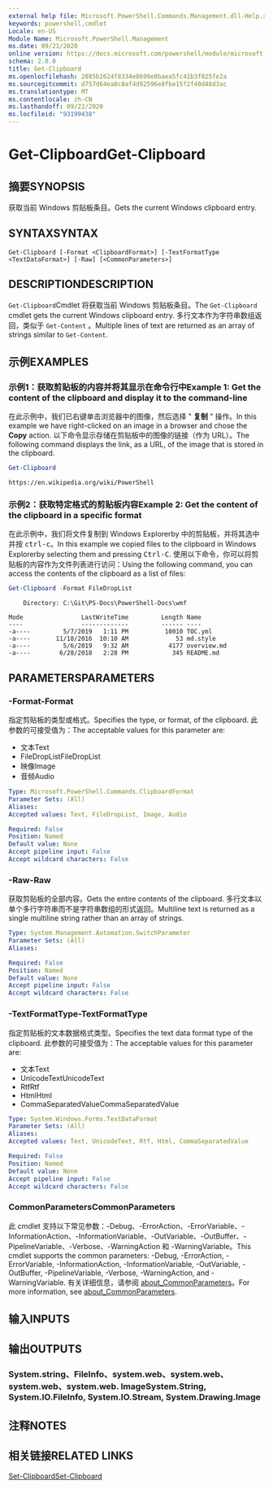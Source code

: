 ```yaml
---
external help file: Microsoft.PowerShell.Commands.Management.dll-Help.xml
keywords: powershell,cmdlet
Locale: en-US
Module Name: Microsoft.PowerShell.Management
ms.date: 09/21/2020
online version: https://docs.microsoft.com/powershell/module/microsoft.powershell.management/get-clipboard?view=powershell-5.1&WT.mc_id=ps-gethelp
schema: 2.0.0
title: Get-Clipboard
ms.openlocfilehash: 2885b2624f8334e8699e0baea5fc41b3f025fe2a
ms.sourcegitcommit: d757d64ea8c8af4d92596e8fbe15f2f40d48d3ac
ms.translationtype: MT
ms.contentlocale: zh-CN
ms.lasthandoff: 09/22/2020
ms.locfileid: "93199438"
---
```

# <span data-ttu-id="cf852-103">Get-Clipboard</span><span class="sxs-lookup"><span data-stu-id="cf852-103">Get-Clipboard</span></span>

## <span data-ttu-id="cf852-104">摘要</span><span class="sxs-lookup"><span data-stu-id="cf852-104">SYNOPSIS</span></span>
<span data-ttu-id="cf852-105">获取当前 Windows 剪贴板条目。</span><span class="sxs-lookup"><span data-stu-id="cf852-105">Gets the current Windows clipboard entry.</span></span>

## <span data-ttu-id="cf852-106">SYNTAX</span><span class="sxs-lookup"><span data-stu-id="cf852-106">SYNTAX</span></span>

```
Get-Clipboard [-Format <ClipboardFormat>] [-TextFormatType <TextDataFormat>] [-Raw] [<CommonParameters>]
```

## <span data-ttu-id="cf852-107">DESCRIPTION</span><span class="sxs-lookup"><span data-stu-id="cf852-107">DESCRIPTION</span></span>

<span data-ttu-id="cf852-108">`Get-Clipboard`Cmdlet 将获取当前 Windows 剪贴板条目。</span><span class="sxs-lookup"><span data-stu-id="cf852-108">The `Get-Clipboard` cmdlet gets the current Windows clipboard entry.</span></span> <span data-ttu-id="cf852-109">多行文本作为字符串数组返回，类似于 `Get-Content` 。</span><span class="sxs-lookup"><span data-stu-id="cf852-109">Multiple lines of text are returned as an array of strings similar to `Get-Content`.</span></span>

## <span data-ttu-id="cf852-110">示例</span><span class="sxs-lookup"><span data-stu-id="cf852-110">EXAMPLES</span></span>

### <span data-ttu-id="cf852-111">示例1：获取剪贴板的内容并将其显示在命令行中</span><span class="sxs-lookup"><span data-stu-id="cf852-111">Example 1: Get the content of the clipboard and display it to the command-line</span></span>

<span data-ttu-id="cf852-112">在此示例中，我们已右键单击浏览器中的图像，然后选择 " **复制** " 操作。</span><span class="sxs-lookup"><span data-stu-id="cf852-112">In this example we have right-clicked on an image in a browser and chose the **Copy** action.</span></span> <span data-ttu-id="cf852-113">以下命令显示存储在剪贴板中的图像的链接（作为 URL）。</span><span class="sxs-lookup"><span data-stu-id="cf852-113">The following command displays the link, as a URL, of the image that is stored in the clipboard.</span></span>

```powershell
Get-Clipboard
```

```Output
https://en.wikipedia.org/wiki/PowerShell
```

### <span data-ttu-id="cf852-114">示例2：获取特定格式的剪贴板内容</span><span class="sxs-lookup"><span data-stu-id="cf852-114">Example 2: Get the content of the clipboard in a specific format</span></span>

<span data-ttu-id="cf852-115">在此示例中，我们将文件复制到 Windows Explorerby 中的剪贴板，并将其选中并按 <kbd>ctrl-c</kbd>。</span><span class="sxs-lookup"><span data-stu-id="cf852-115">In this example we copied files to the clipboard in Windows Explorerby selecting them and pressing <kbd>Ctrl-C</kbd>.</span></span> <span data-ttu-id="cf852-116">使用以下命令，你可以将剪贴板的内容作为文件列表进行访问：</span><span class="sxs-lookup"><span data-stu-id="cf852-116">Using the following command, you can access the contents of the clipboard as a list of files:</span></span>

```powershell
Get-Clipboard -Format FileDropList
```

```Output
    Directory: C:\Git\PS-Docs\PowerShell-Docs\wmf

Mode                LastWriteTime         Length Name
----                -------------         ------ ----
-a----         5/7/2019   1:11 PM          10010 TOC.yml
-a----       11/18/2016  10:10 AM             53 md.style
-a----         5/6/2019   9:32 AM           4177 overview.md
-a----        6/28/2018   2:28 PM            345 README.md
```

## <span data-ttu-id="cf852-117">PARAMETERS</span><span class="sxs-lookup"><span data-stu-id="cf852-117">PARAMETERS</span></span>

### <span data-ttu-id="cf852-118">-Format</span><span class="sxs-lookup"><span data-stu-id="cf852-118">-Format</span></span>

<span data-ttu-id="cf852-119">指定剪贴板的类型或格式。</span><span class="sxs-lookup"><span data-stu-id="cf852-119">Specifies the type, or format, of the clipboard.</span></span> <span data-ttu-id="cf852-120">此参数的可接受值为：</span><span class="sxs-lookup"><span data-stu-id="cf852-120">The acceptable values for this parameter are:</span></span>

- <span data-ttu-id="cf852-121">文本</span><span class="sxs-lookup"><span data-stu-id="cf852-121">Text</span></span>
- <span data-ttu-id="cf852-122">FileDropList</span><span class="sxs-lookup"><span data-stu-id="cf852-122">FileDropList</span></span>
- <span data-ttu-id="cf852-123">映像</span><span class="sxs-lookup"><span data-stu-id="cf852-123">Image</span></span>
- <span data-ttu-id="cf852-124">音频</span><span class="sxs-lookup"><span data-stu-id="cf852-124">Audio</span></span>

```yaml
Type: Microsoft.PowerShell.Commands.ClipboardFormat
Parameter Sets: (All)
Aliases:
Accepted values: Text, FileDropList, Image, Audio

Required: False
Position: Named
Default value: None
Accept pipeline input: False
Accept wildcard characters: False
```

### <span data-ttu-id="cf852-125">-Raw</span><span class="sxs-lookup"><span data-stu-id="cf852-125">-Raw</span></span>

<span data-ttu-id="cf852-126">获取剪贴板的全部内容。</span><span class="sxs-lookup"><span data-stu-id="cf852-126">Gets the entire contents of the clipboard.</span></span> <span data-ttu-id="cf852-127">多行文本以单个多行字符串而不是字符串数组的形式返回。</span><span class="sxs-lookup"><span data-stu-id="cf852-127">Multiline text is returned as a single multiline string rather than an array of strings.</span></span>

```yaml
Type: System.Management.Automation.SwitchParameter
Parameter Sets: (All)
Aliases:

Required: False
Position: Named
Default value: None
Accept pipeline input: False
Accept wildcard characters: False
```

### <span data-ttu-id="cf852-128">-TextFormatType</span><span class="sxs-lookup"><span data-stu-id="cf852-128">-TextFormatType</span></span>

<span data-ttu-id="cf852-129">指定剪贴板的文本数据格式类型。</span><span class="sxs-lookup"><span data-stu-id="cf852-129">Specifies the text data format type of the clipboard.</span></span> <span data-ttu-id="cf852-130">此参数的可接受值为：</span><span class="sxs-lookup"><span data-stu-id="cf852-130">The acceptable values for this parameter are:</span></span>

- <span data-ttu-id="cf852-131">文本</span><span class="sxs-lookup"><span data-stu-id="cf852-131">Text</span></span>
- <span data-ttu-id="cf852-132">UnicodeText</span><span class="sxs-lookup"><span data-stu-id="cf852-132">UnicodeText</span></span>
- <span data-ttu-id="cf852-133">Rtf</span><span class="sxs-lookup"><span data-stu-id="cf852-133">Rtf</span></span>
- <span data-ttu-id="cf852-134">Html</span><span class="sxs-lookup"><span data-stu-id="cf852-134">Html</span></span>
- <span data-ttu-id="cf852-135">CommaSeparatedValue</span><span class="sxs-lookup"><span data-stu-id="cf852-135">CommaSeparatedValue</span></span>

```yaml
Type: System.Windows.Forms.TextDataFormat
Parameter Sets: (All)
Aliases:
Accepted values: Text, UnicodeText, Rtf, Html, CommaSeparatedValue

Required: False
Position: Named
Default value: None
Accept pipeline input: False
Accept wildcard characters: False
```

### <span data-ttu-id="cf852-136">CommonParameters</span><span class="sxs-lookup"><span data-stu-id="cf852-136">CommonParameters</span></span>

<span data-ttu-id="cf852-137">此 cmdlet 支持以下常见参数：-Debug、-ErrorAction、-ErrorVariable、-InformationAction、-InformationVariable、-OutVariable、-OutBuffer、-PipelineVariable、-Verbose、-WarningAction 和 -WarningVariable。</span><span class="sxs-lookup"><span data-stu-id="cf852-137">This cmdlet supports the common parameters: -Debug, -ErrorAction, -ErrorVariable, -InformationAction, -InformationVariable, -OutVariable, -OutBuffer, -PipelineVariable, -Verbose, -WarningAction, and -WarningVariable.</span></span> <span data-ttu-id="cf852-138">有关详细信息，请参阅 [about_CommonParameters](https://go.microsoft.com/fwlink/?LinkID=113216)。</span><span class="sxs-lookup"><span data-stu-id="cf852-138">For more information, see [about_CommonParameters](https://go.microsoft.com/fwlink/?LinkID=113216).</span></span>

## <span data-ttu-id="cf852-139">输入</span><span class="sxs-lookup"><span data-stu-id="cf852-139">INPUTS</span></span>

## <span data-ttu-id="cf852-140">输出</span><span class="sxs-lookup"><span data-stu-id="cf852-140">OUTPUTS</span></span>

### <span data-ttu-id="cf852-141">System.string、FileInfo、system.web、system.web、system.web、system.web. Image</span><span class="sxs-lookup"><span data-stu-id="cf852-141">System.String, System.IO.FileInfo, System.IO.Stream, System.Drawing.Image</span></span>

## <span data-ttu-id="cf852-142">注释</span><span class="sxs-lookup"><span data-stu-id="cf852-142">NOTES</span></span>

## <span data-ttu-id="cf852-143">相关链接</span><span class="sxs-lookup"><span data-stu-id="cf852-143">RELATED LINKS</span></span>

[<span data-ttu-id="cf852-144">Set-Clipboard</span><span class="sxs-lookup"><span data-stu-id="cf852-144">Set-Clipboard</span></span>](Set-Clipboard.md)

